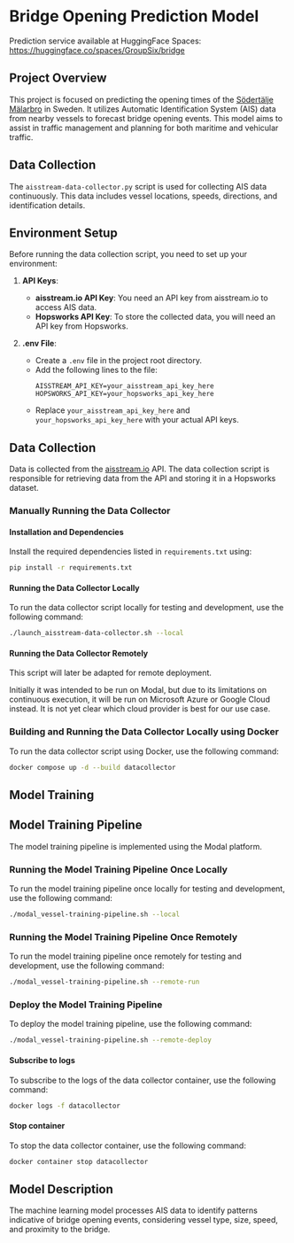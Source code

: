 # Bridge Opening Prediction Model

Prediction service available at HuggingFace Spaces:
https://huggingface.co/spaces/GroupSix/bridge

## Project Overview
This project is focused on predicting the opening times of the 
[Södertälje Mälarbro](https://www.sjofartsverket.se/sv/tjanster/kanaler-slussar-broar/sodertalje---malarbron/) 
in Sweden. It utilizes Automatic Identification System (AIS) data from nearby vessels to forecast bridge opening events. 
This model aims to assist in traffic management and planning for both maritime and vehicular traffic.

## Data Collection
The `aisstream-data-collector.py` script is used for collecting AIS data continuously.
This data includes vessel locations, speeds, directions, and identification details.

## Environment Setup
Before running the data collection script, you need to set up your environment:

1. **API Keys**: 
   - **aisstream.io API Key**: You need an API key from aisstream.io to access AIS data. 
   - **Hopsworks API Key**: To store the collected data, you will need an API key from Hopsworks.

2. **.env File**: 
   - Create a `.env` file in the project root directory.
   - Add the following lines to the file:
     ```
     AISSTREAM_API_KEY=your_aisstream_api_key_here
     HOPSWORKS_API_KEY=your_hopsworks_api_key_here
     ```
   - Replace `your_aisstream_api_key_here` and `your_hopsworks_api_key_here` with your actual API keys.

## Data Collection
Data is collected from the [aisstream.io](https://aisstream.io/) API. The data collection script is responsible for
retrieving data from the API and storing it in a Hopsworks dataset.

### Manually Running the Data Collector
#### Installation and Dependencies
Install the required dependencies listed in `requirements.txt` using:

```bash
pip install -r requirements.txt
```

#### Running the Data Collector Locally
To run the data collector script locally for testing and development, use the following command:

```bash
./launch_aisstream-data-collector.sh --local
```

#### Running the Data Collector Remotely
This script will later be adapted for remote deployment.

Initially it was intended to be run on Modal, but due to its limitations on continuous execution, it will be run on 
Microsoft Azure or Google Cloud instead. It is not yet clear which cloud provider is best for our use case.

### Building and Running the Data Collector Locally using Docker
To run the data collector script using Docker, use the following command:

```bash
docker compose up -d --build datacollector
```

## Model Training

## Model Training Pipeline
The model training pipeline is implemented using the Modal platform. 

### Running the Model Training Pipeline Once Locally
To run the model training pipeline once locally for testing and development, use the following command:

```bash
./modal_vessel-training-pipeline.sh --local
```

### Running the Model Training Pipeline Once Remotely
To run the model training pipeline once remotely for testing and development, use the following command:

```bash
./modal_vessel-training-pipeline.sh --remote-run
```

### Deploy the Model Training Pipeline
To deploy the model training pipeline, use the following command:

```bash
./modal_vessel-training-pipeline.sh --remote-deploy
```

#### Subscribe to logs
To subscribe to the logs of the data collector container, use the following command:
```bash
docker logs -f datacollector
```

#### Stop container
To stop the data collector container, use the following command:
```bash
docker container stop datacollector
```

## Model Description
The machine learning model processes AIS data to identify patterns indicative of bridge opening events, considering 
vessel type, size, speed, and proximity to the bridge.